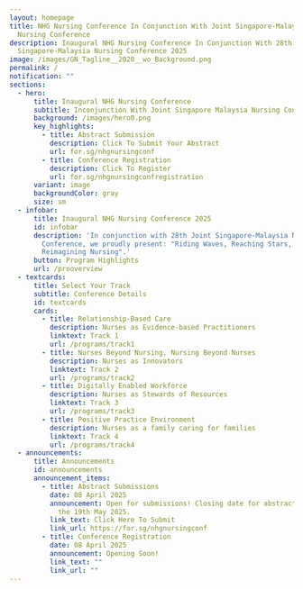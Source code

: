 ```yaml
---
layout: homepage
title: NHG Nursing Conference In Conjunction With Joint Singapore-Malaysia
  Nursing Conference
description: Inaugural NHG Nursing Conference In Conjunction With 28th Joint
  Singapore-Malaysia Nursing Conference 2025
image: /images/GN_Tagline__2020__wo_Background.png
permalink: /
notification: ""
sections:
  - hero:
      title: Inaugural NHG Nursing Conference
      subtitle: Inconjunction With Joint Singapore Malaysia Nursing Conference
      background: /images/hero0.png
      key_highlights:
        - title: Abstract Submission
          description: Click To Submit Your Abstract
          url: for.sg/nhgnursingconf
        - title: Conference Registration
          description: Click To Register
          url: for.sg/nhgnursingconfregistration
      variant: image
      backgroundColor: gray
      size: sm
  - infobar:
      title: Inaugural NHG Nursing Conference 2025
      id: infobar
      description: 'In conjunction with 28th Joint Singapore-Malaysia Nursing
        Conference, we proudly present: "Riding Waves, Reaching Stars,
        Reimagining Nursing".'
      button: Program Highlights
      url: /prooverview
  - textcards:
      title: Select Your Track
      subtitle: Conference Details
      id: textcards
      cards:
        - title: Relationship-Based Care
          description: ​​Nurses as Evidence-based Practitioners
          linktext: Track 1
          url: /programs/track1
        - title: Nurses Beyond Nursing, Nursing Beyond Nurses
          description: Nurses as Innovators
          linktext: Track 2
          url: /programs/track2
        - title: Digitally Enabled Workforce
          description: Nurses as Stewards of Resources
          linktext: Track 3
          url: /programs/track3
        - title: Positive Practice Environment
          description: Nurses as a family caring for families
          linktext: Track 4
          url: /programs/track4
  - announcements:
      title: Announcements
      id: announcements
      announcement_items:
        - title: Abstract Submissions
          date: 08 April 2025
          announcement: Open for submissions! Closing date for abstract submissions is on
            the 19th May 2025.
          link_text: Click Here To Submit
          link_url: https://for.sg/nhgnursingconf
        - title: Conference Registration
          date: 08 April 2025
          announcement: Opening Soon!
          link_text: ""
          link_url: ""
---
```

